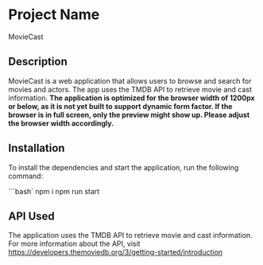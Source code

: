 # Project Name

MovieCast

## Description

MovieCast is a web application that allows users to browse and search for movies and actors.
The app uses the TMDB API to retrieve movie and cast information.
**The application is optimized for the browser width of 1200px or below, as it is not yet built to support dynamic form factor.
If the browser is in full screen, only the preview might show up. Please adjust the browser width accordingly.**

## Installation

To install the dependencies and start the application, run the following command:

```bash`
npm i
npm run start


## API Used
The application uses the TMDB API to retrieve movie and cast information. For more information about the API, visit https://developers.themoviedb.org/3/getting-started/introduction
